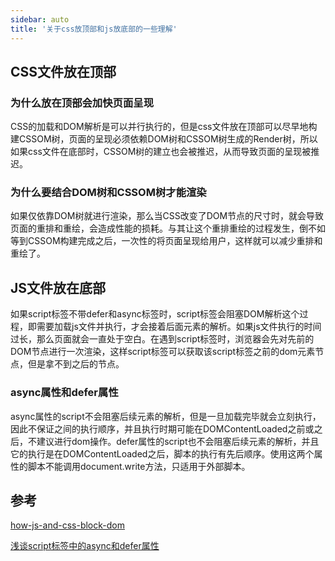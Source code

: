 ```yaml
---
sidebar: auto
title: '关于css放顶部和js放底部的一些理解'
---
```


## CSS文件放在顶部

### 为什么放在顶部会加快页面呈现

CSS的加载和DOM解析是可以并行执行的，但是css文件放在顶部可以尽早地构建CSSOM树，页面的呈现必须依赖DOM树和CSSOM树生成的Render树，所以如果css文件在底部时，CSSOM树的建立也会被推迟，从而导致页面的呈现被推迟。

### 为什么要结合DOM树和CSSOM树才能渲染

如果仅依靠DOM树就进行渲染，那么当CSS改变了DOM节点的尺寸时，就会导致页面的重排和重绘，会造成性能的损耗。与其让这个重排重绘的过程发生，倒不如等到CSSOM构建完成之后，一次性的将页面呈现给用户，这样就可以减少重排和重绘了。



## JS文件放在底部

如果script标签不带defer和async标签时，script标签会阻塞DOM解析这个过程，即需要加载js文件并执行，才会接着后面元素的解析。如果js文件执行的时间过长，那么页面就会一直处于空白。在遇到script标签时，浏览器会先对先前的DOM节点进行一次渲染，这样script标签可以获取该script标签之前的dom元素节点，但是拿不到之后的节点。

### async属性和defer属性

async属性的script不会阻塞后续元素的解析，但是一旦加载完毕就会立刻执行，因此不保证之间的执行顺序，并且执行时期可能在DOMContentLoaded之前或之后，不建议进行dom操作。defer属性的script也不会阻塞后续元素的解析，并且它的执行是在DOMContentLoaded之后，脚本的执行有先后顺序。使用这两个属性的脚本不能调用document.write方法，只适用于外部脚本。



## 参考

[how-js-and-css-block-dom](<https://github.com/ljf0113/how-js-and-css-block-dom>)

[浅谈script标签中的async和defer属性](<https://www.cnblogs.com/jiasm/p/7683930.html>)

